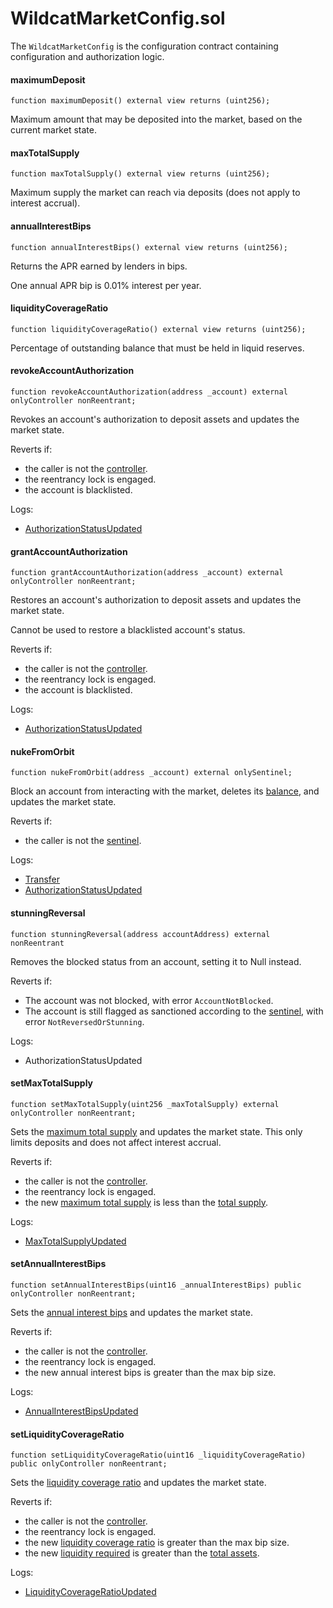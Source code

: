 # WildcatMarketConfig.sol

The `WildcatMarketConfig` is the configuration contract containing configuration and authorization logic.

#### maximumDeposit

```solidity
function maximumDeposit() external view returns (uint256);
```

Maximum amount that may be deposited into the market, based on the current market state.

#### maxTotalSupply

```solidity
function maxTotalSupply() external view returns (uint256);
```

Maximum supply the market can reach via deposits (does not apply to interest accrual).

#### annualInterestBips

```solidity
function annualInterestBips() external view returns (uint256);
```

Returns the APR earned by lenders in bips.

One annual APR bip is 0.01% interest per year.

#### liquidityCoverageRatio

```solidity
function liquidityCoverageRatio() external view returns (uint256);
```

Percentage of outstanding balance that must be held in liquid reserves.

#### revokeAccountAuthorization

```solidity
function revokeAccountAuthorization(address _account) external onlyController nonReentrant;
```

Revokes an account's authorization to deposit assets and updates the market state.

Reverts if:

* the caller is not the [controller](wildcatmarketbase.sol.md#controller).
* the reentrancy lock is engaged.
* the account is blacklisted.

Logs:

* [AuthorizationStatusUpdated](events.md#authorizationstatusupdated)

#### grantAccountAuthorization

```solidity
function grantAccountAuthorization(address _account) external onlyController nonReentrant;
```

Restores an account's authorization to deposit assets and updates the market state.

Cannot be used to restore a blacklisted account's status.

Reverts if:

* the caller is not the [controller](wildcatmarketbase.sol.md#controller).
* the reentrancy lock is engaged.
* the account is blacklisted.

Logs:

* [AuthorizationStatusUpdated](events.md#authorizationstatusupdated)

#### nukeFromOrbit

```solidity
function nukeFromOrbit(address _account) external onlySentinel;
```

Block an account from interacting with the market, deletes its [balance](wildcatmarkettoken.sol.md#balanceof), and updates the market state.

Reverts if:

* the caller is not the [sentinel](wildcatmarketbase.sol.md#sentinel).

Logs:

* [Transfer](events.md#transfer)
* [AuthorizationStatusUpdated](events.md#authorizationstatusupdated)

#### stunningReversal

```solidity
function stunningReversal(address accountAddress) external nonReentrant 
```

Removes the blocked status from an account, setting it to Null instead.

Reverts if:

* The account was not blocked, with error `AccountNotBlocked`.
* The account is still flagged as sanctioned according to the [sentinel](wildcatmarketbase.sol.md#sentinel), with error `NotReversedOrStunning`.

Logs:

* AuthorizationStatusUpdated

#### setMaxTotalSupply

```solidity
function setMaxTotalSupply(uint256 _maxTotalSupply) external onlyController nonReentrant;
```

Sets the [maximum total supply](wildcatmarketconfig.sol.md#maxtotalsupply) and updates the market state. This only limits deposits and does not affect interest accrual.

Reverts if:

* the caller is not the [controller](wildcatmarketbase.sol.md#controller).
* the reentrancy lock is engaged.
* the new [maximum total supply](wildcatmarketconfig.sol.md#maxtotalsupply) is less than the [total supply](wildcatmarkettoken.sol.md#totalsupply).

Logs:

* [MaxTotalSupplyUpdated](events.md#maxtotalsupplyupdated)

#### setAnnualInterestBips

```solidity
function setAnnualInterestBips(uint16 _annualInterestBips) public onlyController nonReentrant;
```

Sets the [annual interest bips](wildcatmarketconfig.sol.md#annualinterestbips) and updates the market state.

Reverts if:

* the caller is not the [controller](wildcatmarketbase.sol.md#controller).
* the reentrancy lock is engaged.
* the new annual interest bips is greater than the max bip size.

Logs:

* [AnnualInterestBipsUpdated](events.md#annualinterestbipsupdated)

#### setLiquidityCoverageRatio

```solidity
function setLiquidityCoverageRatio(uint16 _liquidityCoverageRatio) public onlyController nonReentrant;
```

Sets the [liquidity coverage ratio](wildcatmarketconfig.sol.md#liquiditycoverageratio) and updates the market state.

Reverts if:

* the caller is not the [controller](wildcatmarketbase.sol.md#controller).
* the reentrancy lock is engaged.
* the new [liquidity coverage ratio](wildcatmarketconfig.sol.md#liquiditycoverageratio) is greater than the max bip size.
* the new [liquidity required](wildcatmarketbase.sol.md#coverageliquidity) is greater than the [total assets](wildcatmarketbase.sol.md#totalassets).

Logs:

* [LiquidityCoverageRatioUpdated](events.md#liquiditycoverageratioupdated)
